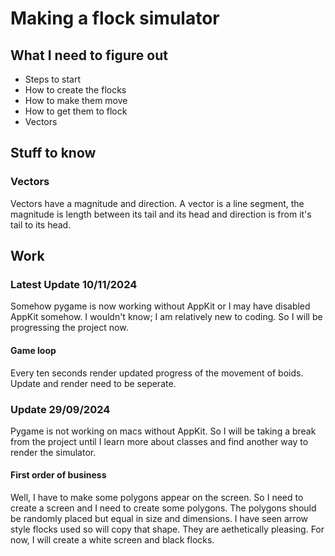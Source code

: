 # Making a flock simulator

## What I need to figure out
* Steps to start
* How to create the flocks
* How to make them move
* How to get them to flock
* Vectors

## Stuff to know
### Vectors
Vectors have a magnitude and direction. A vector is a line segment, the magnitude is length between its tail and its head and direction is from it's tail to its head. 

## Work
### Latest Update 10/11/2024
Somehow pygame is now working without AppKit or I may have disabled AppKit somehow. I wouldn't know; I am relatively new to coding. So I will be progressing the project now.
#### Game loop
Every ten seconds render updated progress of the movement of boids. Update and render need to be seperate.

### Update 29/09/2024
Pygame is not working on macs without AppKit. So I will be taking a break from the project until I learn more about classes and find another way to render the simulator.
#### First order of business
Well, I have to make some polygons appear on the screen. So I need to create a screen and I need to create some polygons. The polygons should be randomly placed but equal in size and dimensions. I have seen arrow style flocks used so will copy that shape. They are aethetically pleasing. For now, I will create a white screen and black flocks.